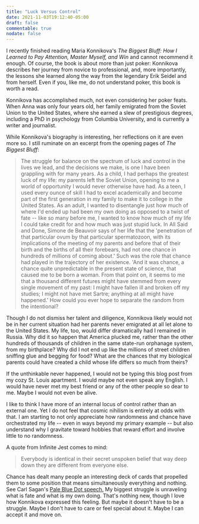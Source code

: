 ```yaml
--- 
title: "Luck Versus Control" 
date: 2021-11-03T19:12:40-05:00 
draft: false 
commentable: true 
nodate: false 
--- 
```

I recently finished reading Maria Konnikova's _The Biggest Bluff: How I Learned to Pay Attention, Master Myself, and Win_ and cannot 
recommend it enough. Of course, the book is about more than just poker: Konnikova describes her journey from novice to 
professional, and, more importantly, the lessons she learned along the way from the legendary Erik Seidel and from herself. Even 
if you, like me, do not understand poker, this book is worth a read.

Konnikova has accomplished much, not even considering her poker feats. When Anna was only four years old, her family emigrated 
from the Soviet Union to the United States, where she earned a slew of prestigious degrees, including a PhD in psychology from 
Columbia University, and is currently a writer and journalist.

While Konnikova's biography is interesting, her reflections on it are even more so. I still ruminate on an excerpt from the 
opening pages of _The Biggest Bluff_:

> The struggle for balance on the spectrum of luck and control in the lives we lead, and the decisions we make, is one I have been 
grappling with for many years. As a child, I had perhaps the greatest luck of my life: my parents left the Soviet Union, opening 
to me a world of opportunity I would never otherwise have had. As a teen, I used every ounce of skill I had to excel academically 
and become part of the first generation in my family to make it to college in the United States. As an adult, I wanted to 
disentangle just how much of where I'd ended up had been my own doing as opposed to a twist of fate -- like so many before me, I 
wanted to know how much of my life I could take credit for and how much was just stupid luck. In All Said and Done, Simone de 
Beauvoir says of her life that the 'penetration of that particular ovum by that particular spermatozoon, with its implications of 
the meeting of my parents and before that of their birth and the births of all their forebears, had not one chance in hundreds of 
millions of coming about.' Such was the role that chance had played in the trajectory of her existence. 'And it was chance, a 
chance quite unpredictable in the present state of science, that caused me to be born a woman. From that point on, it seems to me 
that a thousand different futures might have stemmed from every single movement of my past: I might have fallen ill and broken off 
my studies; I might not have met Sartre; anything at all might have happened.' How could you ever hope to separate the random from 
the intentional?

Though I do not dismiss her talent and diligence, Konnikova likely would not be in her current situation had her parents never 
emigrated at all let alone to the United States. My life, too, would differ dramatically had I remained in Russia. Why did it so 
happen that America plucked me, rather than the other hundreds of thousands of children in the same state-run orphanage system, 
from my birthplace? Why did I not end up like the millions of street children sniffing glue and begging for food? What are the 
chances that my biological parents could have created a child whose life differs so much from theirs?

If the unthinkable never happened, I would not be typing this blog post from my cozy St. Louis apartment. I would maybe not even 
speak any English. I would have never met my best friend or any of the other people so dear to me. Maybe I would not even be 
alive.

I like to think I have more of an internal locus of control rather than an external one. Yet I do not feel that cosmic nihilism is 
entirely at odds with that. I am starting to not only appreciate how randomness and chance have orchestrated my life -- even in 
ways beyond my primary example -- but also understand why I gravitate toward hobbies that reward effort and involve little to no 
randomness.

A quote from Infinite Jest comes to mind:

> Everybody is identical in their secret unspoken belief that way deep down they are different from everyone else.

Chance has dealt many people an interesting deck of cards that propelled them to some position that means simultaneously 
everything and nothing. See Carl Sagan's [Pale Blue Dot speech.](https://www.planetary.org/worlds/pale-blue-dot) My biggest struggle is unraveling what is fate and what is my own 
doing. That's nothing new, though I love how Konnikova expressed this feeling. But maybe it doesn't have to be a struggle. Maybe I 
don't have to care or feel special about it. Maybe I can accept it and move on.
